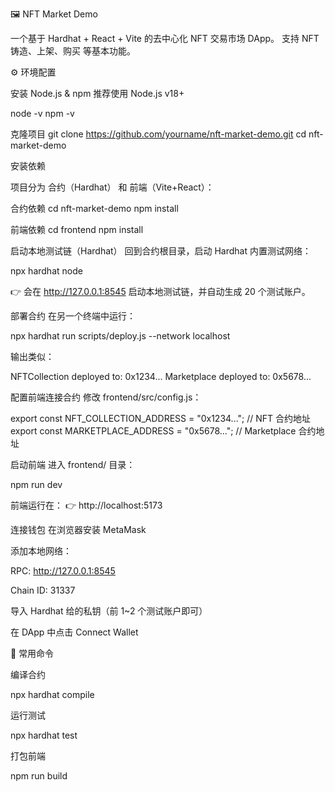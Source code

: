 <!--
 * @Author: rain l0802_69@qq.com
 * @Date: 2025-08-16 11:39:41
 * @LastEditors: rain l0802_69@qq.com
 * @LastEditTime: 2025-08-21 22:09:59
 * @FilePath: /ETH/nft-market-demo/README.md
 * @Description: 这是默认设置,请设置`customMade`, 打开koroFileHeader查看配置 进行设置: https://github.com/OBKoro1/koro1FileHeader/wiki/%E9%85%8D%E7%BD%AE
-->
🖼️ NFT Market Demo

一个基于 Hardhat + React + Vite 的去中心化 NFT 交易市场 DApp。 支持 NFT 铸造、上架、购买 等基本功能。

⚙️ 环境配置

安装 Node.js & npm
推荐使用 Node.js v18+

node -v npm -v

克隆项目 git clone https://github.com/yourname/nft-market-demo.git cd nft-market-demo

安装依赖

项目分为 合约（Hardhat） 和 前端（Vite+React）：

合约依赖 cd nft-market-demo npm install

前端依赖 cd frontend npm install

启动本地测试链（Hardhat）
回到合约根目录，启动 Hardhat 内置测试网络：

npx hardhat node

👉 会在 http://127.0.0.1:8545 启动本地测试链，并自动生成 20 个测试账户。

部署合约
在另一个终端中运行：

npx hardhat run scripts/deploy.js --network localhost

输出类似：

NFTCollection deployed to: 0x1234... Marketplace deployed to: 0x5678...

配置前端连接合约
修改 frontend/src/config.js：

export const NFT_COLLECTION_ADDRESS = "0x1234..."; // NFT 合约地址 export const MARKETPLACE_ADDRESS = "0x5678..."; // Marketplace 合约地址

启动前端
进入 frontend/ 目录：

npm run dev

前端运行在： 👉 http://localhost:5173

连接钱包
在浏览器安装 MetaMask

添加本地网络：

RPC: http://127.0.0.1:8545

Chain ID: 31337

导入 Hardhat 给的私钥（前 1~2 个测试账户即可）

在 DApp 中点击 Connect Wallet

📌 常用命令

编译合约

npx hardhat compile

运行测试

npx hardhat test

打包前端

npm run build